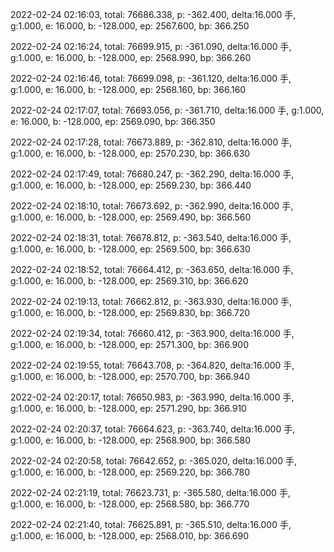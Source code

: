 2022-02-24 02:16:03, total: 76686.338, p: -362.400, delta:16.000 手, g:1.000, e: 16.000, b: -128.000, ep: 2567.600, bp: 366.250

2022-02-24 02:16:24, total: 76699.915, p: -361.090, delta:16.000 手, g:1.000, e: 16.000, b: -128.000, ep: 2568.990, bp: 366.260

2022-02-24 02:16:46, total: 76699.098, p: -361.120, delta:16.000 手, g:1.000, e: 16.000, b: -128.000, ep: 2568.160, bp: 366.160

2022-02-24 02:17:07, total: 76693.056, p: -361.710, delta:16.000 手, g:1.000, e: 16.000, b: -128.000, ep: 2569.090, bp: 366.350

2022-02-24 02:17:28, total: 76673.889, p: -362.810, delta:16.000 手, g:1.000, e: 16.000, b: -128.000, ep: 2570.230, bp: 366.630

2022-02-24 02:17:49, total: 76680.247, p: -362.290, delta:16.000 手, g:1.000, e: 16.000, b: -128.000, ep: 2569.230, bp: 366.440

2022-02-24 02:18:10, total: 76673.692, p: -362.990, delta:16.000 手, g:1.000, e: 16.000, b: -128.000, ep: 2569.490, bp: 366.560

2022-02-24 02:18:31, total: 76678.812, p: -363.540, delta:16.000 手, g:1.000, e: 16.000, b: -128.000, ep: 2569.500, bp: 366.630

2022-02-24 02:18:52, total: 76664.412, p: -363.650, delta:16.000 手, g:1.000, e: 16.000, b: -128.000, ep: 2569.310, bp: 366.620

2022-02-24 02:19:13, total: 76662.812, p: -363.930, delta:16.000 手, g:1.000, e: 16.000, b: -128.000, ep: 2569.830, bp: 366.720

2022-02-24 02:19:34, total: 76660.412, p: -363.900, delta:16.000 手, g:1.000, e: 16.000, b: -128.000, ep: 2571.300, bp: 366.900

2022-02-24 02:19:55, total: 76643.708, p: -364.820, delta:16.000 手, g:1.000, e: 16.000, b: -128.000, ep: 2570.700, bp: 366.940

2022-02-24 02:20:17, total: 76650.983, p: -363.990, delta:16.000 手, g:1.000, e: 16.000, b: -128.000, ep: 2571.290, bp: 366.910

2022-02-24 02:20:37, total: 76664.623, p: -363.740, delta:16.000 手, g:1.000, e: 16.000, b: -128.000, ep: 2568.900, bp: 366.580

2022-02-24 02:20:58, total: 76642.652, p: -365.020, delta:16.000 手, g:1.000, e: 16.000, b: -128.000, ep: 2569.220, bp: 366.780

2022-02-24 02:21:19, total: 76623.731, p: -365.580, delta:16.000 手, g:1.000, e: 16.000, b: -128.000, ep: 2568.580, bp: 366.770

2022-02-24 02:21:40, total: 76625.891, p: -365.510, delta:16.000 手, g:1.000, e: 16.000, b: -128.000, ep: 2568.010, bp: 366.690